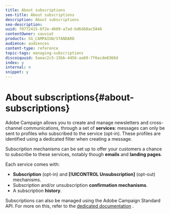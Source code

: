 ```yaml
---
title: About subscriptions
seo-title: About subscriptions
description: About subscriptions
seo-description: 
uuid: f0772415-6f2e-4609-a7ad-bd6d68ac5846
contentOwner: sauviat
products: SG_CAMPAIGN/STANDARD
audience: audiences
content-type: reference
topic-tags: managing-subscriptions
discoiquuid: 5aeac2c5-15bb-4456-aa69-7f6acde0368d
index: y
internal: n
snippet: y
---
```


# About subscriptions{#about-subscriptions}

Adobe Campaign allows you to create and manage newsletters and cross-channel communications, through a set of **services**: messages can only be sent to profiles who subscribed to the service (opt-in). These profiles are identified using a dedicated filter when creating a message.

Subscription mechanisms can be set up to offer your customers a chance to subscribe to these services, notably though **emails** and **landing pages**.

Each service comes with:

* **Subscription** (opt-in) and **[!UICONTROL Unsubscription]** (opt-out) mechanisms.
* Subscription and/or unsubscription **confirmation mechanisms**.
* A subscription **history**.

Subscriptions can also be managed using the Adobe Campaign Standard API. For more on this, refer to the [dedicated documentation](https://docs.campaign.adobe.com/doc/standard/en/api/ACS_API.html#managing-subscriptions) .
